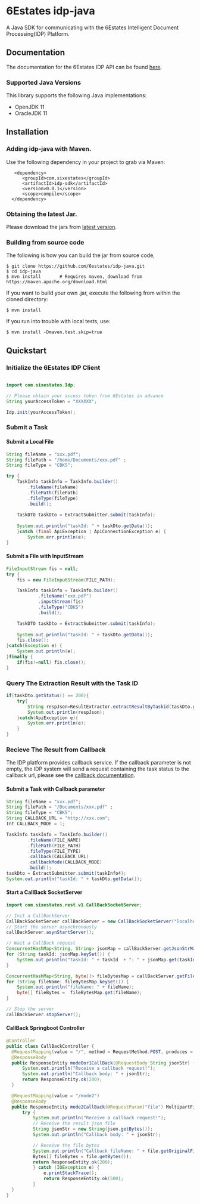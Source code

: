 6Estates idp-java
===================
A Java SDK for communicating with the 6Estates Intelligent Document Processing(IDP) Platform.

## Documentation

The documentation for the 6Estates IDP API can be found [here][apidocs].


### Supported Java Versions

This library supports the following Java implementations:

* OpenJDK 11
* OracleJDK 11


## Installation

### Adding idp-java with Maven.

Use the following dependency in your project to grab via Maven:

```
   <dependency>
      <groupId>com.sixestates</groupId>
      <artifactId>idp-sdk</artifactId>
      <version>0.0.1</version>
      <scope>compile</scope>
  </dependency>
```

### Obtaining the latest Jar. 

Please download the jars from [latest version](https://github.com/6estates/idp-java/releases).

### Building from source code 

The following is how you can build the jar from source code,

    $ git clone https://github.com/6estates/idp-java.git
    $ cd idp-java
    $ mvn install       # Requires maven, download from https://maven.apache.org/download.html

If you want to build your own .jar, execute the following from within the cloned directory:

    $ mvn install

If you run into trouble with local tests, use:

    $ mvn install -Dmaven.test.skip=true

## Quickstart

### Initialize the 6Estates IDP Client

``` java

import com.sixestates.Idp;

// Please obtain your access token from 6Estates in advance
String yourAccessToken = "XXXXXX"; 

Idp.init(yourAccessToken);
```

### Submit a Task

#### Submit a Local File 
``` java
String fileName = "xxx.pdf";
String filePath = "/home/Documents/xxx.pdf" ;
String fileType = "CBKS";

try {
    TaskInfo taskInfo = TaskInfo.builder()
        .fileName(fileName)
        .filePath(filePath)
        .fileType(fileType)
        .build();
        
    TaskDTO taskDto = ExtractSubmitter.submit(taskInfo);
    
    System.out.println("taskId: " + taskDto.getData());
    }catch (final ApiException | ApiConnectionException e) {
        System.err.println(e);
}
```

#### Submit a File with InputStream 

``` java
FileInputStream fis = null;
try {
    fis = new FileInputStream(FILE_PATH);

    TaskInfo taskInfo = TaskInfo.builder()
            .fileName("xxx.pdf")
            .inputStream(fis)
            .fileType("CBKS")
            .build();

    TaskDTO taskDto = ExtractSubmitter.submit(taskInfo);
    
    System.out.println("taskId: " + taskDto.getData());
    fis.close();
}catch(Exception e) {
    System.out.println(e);
}finally {
    if(fis!=null) fis.close();
}
```

### Query The Extraction Result with the Task ID

``` java
if(taskDto.getStatus() == 200){
    try{
        String respJson=ResultExtractor.extractResultByTaskid(taskDto.getData());
        System.out.println(respJson);
    }catch(ApiException e){
        System.err.println(e);
    }
}
```

### Recieve The Result from Callback

The IDP platform provides callback service. If the callback parameter is not empty, the IDP system will send a request containing the task status to the callback url, please see the [callback documentation][callbackdocs].

#### Submit a Task with Callback parameter
``` java
String fileName = "xxx.pdf";
String filePath = "/Documents/xxx.pdf" ;
String fileType = "CBKS";
String CALLBACK_URL = "http://xxx.com";
Int CALLBACK_MODE = 1;

TaskInfo taskInfo = TaskInfo.builder()
        .fileName(FILE_NAME)
        .filePath(FILE_PATH)
        .fileType(FILE_TYPE)
        .callback(CALLBACK_URL)
        .callbackMode(CALLBACK_MODE)
        .build();
taskDto = ExtractSubmitter.submit(taskInfo4);
System.out.println("taskId: " + taskDto.getData());
```

#### Start a CallBack SocketServer
``` java
import com.sixestates.rest.v1.CallBackSocketServer;

// Init a CallBackServer
CallBackSocketServer callBackServer = new CallBackSocketServer("localhost", 8080);
// Start the server asynchronously
callBackServer.asynStartServer();

// Wait a CallBack request 
ConcurrentHashMap<String, String> jsonMap = callBackServer.getJsonStrMap();
for (String taskId: jsonMap.keySet()) {
    System.out.println("taskId: " + taskId  + ": " + jsonMap.get(taskId));
}

ConcurrentHashMap<String, byte[]> fileBytesMap = callBackServer.getFileBytesMap();
for (String fileName: fileBytesMap.keySet()) {
    System.out.println("fileName: " + fileName);
    byte[] fileBytes =  fileBytesMap.get(fileName);
}

// Stop the server
callBackServer.stopServer();
```

#### CallBack Springboot Controller
``` java
@Controller
public class CallBackController {
  @RequestMapping(value = "/", method = RequestMethod.POST, produces = "application/json;charset=UTF-8")
  @ResponseBody
  public ResponseEntity mode0or1CallBack(@RequestBody String jsonStr) {
      System.out.println("Receive a callback request!");
      System.out.println("Callback body: " + jsonStr); 
      return ResponseEntity.ok(200);
  }

  @RequestMapping(value = "/mode2")
  @ResponseBody
  public ResponseEntity mode2CallBack(@RequestParam("file") MultipartFile file, @RequestParam("result") MultipartFile json) {
      try {
          System.out.println("Receive a callback request!");
          // Receive the result json file
          String jsonStr = new String(json.getBytes());
          System.out.println("Callback body: " + jsonStr);

          // Receive the file bytes
          System.out.println("Callback fileName: " + file.getOriginalFilename());
          Bytes[] fileBytes = file.getBytes());
          return ResponseEntity.ok(200);
          } catch (IOException e) {
              e.printStackTrace();
              return ResponseEntity.ok(500);
          }
  }
}
```

[apidocs]: https://idp-sea.6estates.com/docs#/
[callbackdocs]: https://idp-sea.6estates.com/docs#/extract/extraction?id=_212-callback-process


